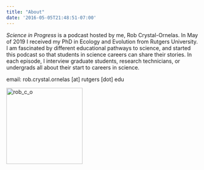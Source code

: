 ```yaml
---
title: "About"
date: '2016-05-05T21:48:51-07:00'
---
```


*Science in Progress* is a podcast hosted by me, Rob Crystal-Ornelas.  In May of 2019 I received my PhD in Ecology and Evolution from Rutgers University.  I am fascinated by different educational pathways to science, and started this podcast so that students in science careers can share their stories.  In each episode, I interview graduate students, research technicians, or undergrads all about their start to careers in science.

email: rob.crystal.ornelas [at] rutgers [dot] edu

<img src="/./about_files/image1.jpeg" alt="rob_c_o" width="200px"/>
